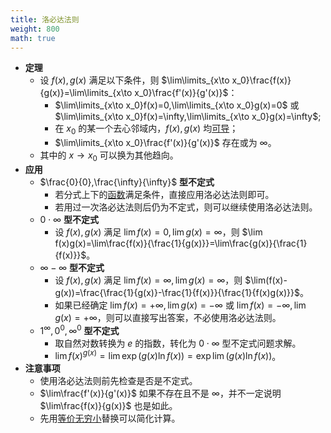 ```yaml
---
title: 洛必达法则
weight: 800
math: true
---
```


- **定理**
    - 设 $f(x),g(x)$ 满足以下条件，则 $\lim\limits_{x\to x_0}\frac{f(x)}{g(x)}=\lim\limits_{x\to x_0}\frac{f'(x)}{g'(x)}$：
        - $\lim\limits_{x\to x_0}f(x)=0,\lim\limits_{x\to x_0}g(x)=0$ 或 $\lim\limits_{x\to x_0}f(x)=\infty,\lim\limits_{x\to x_0}g(x)=\infty$;
        - 在 $x_0$ 的某一个去心邻域内，$f(x),g(x)$ 均[可导](/docs/mathematics/calculus/derivative#ri73aj)；
        - $\lim\limits_{x\to x_0}\frac{f'(x)}{g'(x)}$ 存在或为 $\infty$。
    - 其中的 $x\to x_0$ 可以换为其他趋向。
- **应用**
    - $\frac{0}{0},\frac{\infty}{\infty}$ **型不定式**
        - 若分式上下的[函数](/docs/mathematics/calculus/function)满足条件，直接应用洛必达法则即可。
        - 若用过一次洛必达法则后仍为不定式，则可以继续使用洛必达法则。
    - $0\cdot\infty$ **型不定式**
        - 设 $f(x),g(x)$ 满足 $\lim f(x)=0,\lim g(x)=\infty$，则 $\lim f(x)g(x)=\lim\frac{f(x)}{\frac{1}{g(x)}}=\lim\frac{g(x)}{\frac{1}{f(x)}}$。
    - $\infty-\infty$ **型不定式**
        - 设 $f(x),g(x)$ 满足 $\lim f(x)=\infty,\lim g(x)=\infty$，则 $\lim(f(x)-g(x))=\frac{\frac{1}{g(x)}-\frac{1}{f(x)}}{\frac{1}{f(x)g(x)}}$。
        - 如果已经确定 $\lim f(x)=+\infty,\lim g(x)=-\infty$ 或 $\lim f(x)=-\infty,\lim g(x)=+\infty$，则可以直接写出答案，不必使用洛必达法则。
    - $1^{\infty},0^0,\infty^0$ **型不定式**
        - 取自然对数转换为 $e$ 的指数，转化为 $0\cdot\infty$ 型不定式问题求解。
        - $\lim f(x)^{g(x)}=\lim\exp(g(x)\ln f(x))=\exp\lim(g(x)\ln f(x))$。
- **注意事项**
    - 使用洛必达法则前先检查是否是不定式。
    - $\lim\frac{f'(x)}{g'(x)}$ 如果不存在且不是 $\infty$，并不一定说明 $\lim\frac{f(x)}{g(x)}$ 也是如此。
    - 先用[等价无穷小](/docs/mathematics/calculus/infinitesimal-and-infinite#tbuz72)替换可以简化计算。
